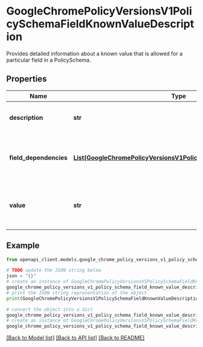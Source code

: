# GoogleChromePolicyVersionsV1PolicySchemaFieldKnownValueDescription

Provides detailed information about a known value that is allowed for a particular field in a PolicySchema.

## Properties

Name | Type | Description | Notes
------------ | ------------- | ------------- | -------------
**description** | **str** | Output only. Additional description for this value. | [optional] [readonly] 
**field_dependencies** | [**List[GoogleChromePolicyVersionsV1PolicySchemaFieldDependencies]**](GoogleChromePolicyVersionsV1PolicySchemaFieldDependencies.md) | Output only. Field conditions required for this value to be valid. | [optional] [readonly] 
**value** | **str** | Output only. The string represenstation of the value that can be set for the field. | [optional] [readonly] 

## Example

```python
from openapi_client.models.google_chrome_policy_versions_v1_policy_schema_field_known_value_description import GoogleChromePolicyVersionsV1PolicySchemaFieldKnownValueDescription

# TODO update the JSON string below
json = "{}"
# create an instance of GoogleChromePolicyVersionsV1PolicySchemaFieldKnownValueDescription from a JSON string
google_chrome_policy_versions_v1_policy_schema_field_known_value_description_instance = GoogleChromePolicyVersionsV1PolicySchemaFieldKnownValueDescription.from_json(json)
# print the JSON string representation of the object
print(GoogleChromePolicyVersionsV1PolicySchemaFieldKnownValueDescription.to_json())

# convert the object into a dict
google_chrome_policy_versions_v1_policy_schema_field_known_value_description_dict = google_chrome_policy_versions_v1_policy_schema_field_known_value_description_instance.to_dict()
# create an instance of GoogleChromePolicyVersionsV1PolicySchemaFieldKnownValueDescription from a dict
google_chrome_policy_versions_v1_policy_schema_field_known_value_description_from_dict = GoogleChromePolicyVersionsV1PolicySchemaFieldKnownValueDescription.from_dict(google_chrome_policy_versions_v1_policy_schema_field_known_value_description_dict)
```
[[Back to Model list]](../README.md#documentation-for-models) [[Back to API list]](../README.md#documentation-for-api-endpoints) [[Back to README]](../README.md)



